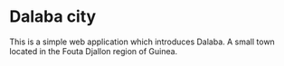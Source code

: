 # Dalaba city

This is a simple web application which introduces Dalaba. A small town located in the Fouta Djallon region of Guinea.
